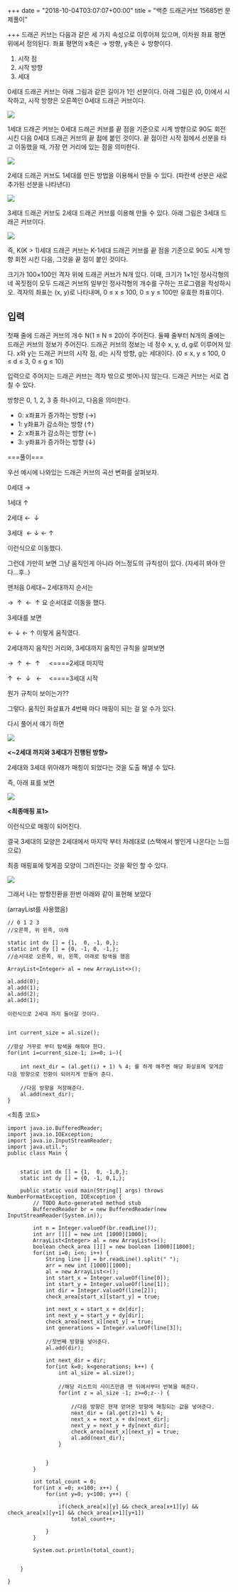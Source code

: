 +++
date = "2018-10-04T03:07:07+00:00"
title = "백준 드래곤커브 15685번 문제풀이"

+++
드래곤 커브는 다음과 같은 세 가지 속성으로 이루어져 있으며, 이차원 좌표 평면 위에서 정의된다. 좌표 평면의 x축은 → 방향, y축은 ↓ 방향이다.

1. 시작 점
2. 시작 방향
3. 세대

0세대 드래곤 커브는 아래 그림과 같은 길이가 1인 선분이다. 아래 그림은 (0, 0)에서 시작하고, 시작 방향은 오른쪽인 0세대 드래곤 커브이다.

![](https://onlinejudgeimages.s3-ap-northeast-1.amazonaws.com/problem/15685/1.png)

1세대 드래곤 커브는 0세대 드래곤 커브를 끝 점을 기준으로 시계 방향으로 90도 회전시킨 다음 0세대 드래곤 커브의 끝 점에 붙인 것이다. 끝 점이란 시작 점에서 선분을 타고 이동했을 때, 가장 먼 거리에 있는 점을 의미한다.

![](https://onlinejudgeimages.s3-ap-northeast-1.amazonaws.com/problem/15685/2.png)

2세대 드래곤 커브도 1세대를 만든 방법을 이용해서 만들 수 있다. (파란색 선분은 새로 추가된 선분을 나타낸다)

![](https://onlinejudgeimages.s3-ap-northeast-1.amazonaws.com/problem/15685/3.png)

3세대 드래곤 커브도 2세대 드래곤 커브를 이용해 만들 수 있다. 아래 그림은 3세대 드래곤 커브이다.

![](https://onlinejudgeimages.s3-ap-northeast-1.amazonaws.com/problem/15685/4.png)

즉, K(K > 1)세대 드래곤 커브는 K-1세대 드래곤 커브를 끝 점을 기준으로 90도 시계 방향 회전 시킨 다음, 그것을 끝 점이 붙인 것이다.

크기가 100×100인 격자 위에 드래곤 커브가 N개 있다. 이때, 크기가 1×1인 정사각형의 네 꼭짓점이 모두 드래곤 커브의 일부인 정사각형의 개수를 구하는 프로그램을 작성하시오. 격자의 좌표는 (x, y)로 나타내며, 0 ≤ x ≤ 100, 0 ≤ y ≤ 100만 유효한 좌표이다.

## 입력

첫째 줄에 드래곤 커브의 개수 N(1 ≤ N ≤ 20)이 주어진다. 둘째 줄부터 N개의 줄에는 드래곤 커브의 정보가 주어진다. 드래곤 커브의 정보는 네 정수 x, y, d, g로 이루어져 있다. x와 y는 드래곤 커브의 시작 점, d는 시작 방향, g는 세대이다. (0 ≤ x, y ≤ 100, 0 ≤ d ≤ 3, 0 ≤ g ≤ 10)

입력으로 주어지는 드래곤 커브는 격자 밖으로 벗어나지 않는다. 드래곤 커브는 서로 겹칠 수 있다.

방향은 0, 1, 2, 3 중 하나이고, 다음을 의미한다.

* 0: x좌표가 증가하는 방향 (→)
* 1: y좌표가 감소하는 방향 (↑)
* 2: x좌표가 감소하는 방향 (←)
* 3: y좌표가 증가하는 방향 (↓)

===풀이===

우선 예시에 나와있는 드래곤 커브의 곡선 변화를 살펴보자.

0세대 →

1세대 ↑

2세대 ←  ↓

3세대  ← ↓ ← ↑

이런식으로 이동했다.

그런데 가만히 보면 그냥 움직인게 아니라 어느정도의 규칙성이 있다. (자세히 봐야 안다...후..)

맨처음 0세대\~ 2세대까지 순서는

→  ↑  ←  ↑ 요 순서대로 이동을 했다.

3세대를 보면

← ↓ ← ↑ 이렇게 움직였다.

2세대까지 움직인 거리와, 3세대까지 움직인 규칙을 살펴보면

→  ↑  ←  ↑     <====2세대 마지막

↑  ←  ↓   ←    <====3세대 시작

뭔가 규칙이 보이는가??

그렇다. 움직인 화살표가 4번째 마다 매핑이 되는 걸 알 수가 있다.

다시 풀어서 얘기 하면

![](/uploads/image1.jpeg)

**<\~2세대 까지와 3세대가 진행된 방향>**

2세대와 3세대 위아래가 매칭이 되었다는 것을 도출 해낼 수 있다.

즉, 아래 표를 보면

![](/uploads/image2.jpeg)

**<최종매핑 표1>**

이런식으로 매핑이 되어진다.

결국 3세대의 모양은 2세대에서 마지막 부터 차례대로 (스택에서 쌓인게 나온다는 느낌으로)

최종 매핑표에 맞게끔 모양이 그려진다는 것을 확인 할 수 있다.

![](/uploads/image3.jpeg)

그래서 나는 방향전환을 한번 아래와 같이 표현해 보았다

(arrayList를 사용했음)

    // 0 1 2 3
    //오른쪽, 위 왼족, 아래
    
    static int dx [] = {1,  0, -1, 0,};
    static int dy [] = {0, -1, 0, -1,};
    //순서대로 오른쪽, 위, 왼쪽, 아래로 탐색을 했음
    
    ArrayList<Integer> al = new ArrayList<>();
    
    al.add(0);
    al.add(1);
    al.add(2);
    al.add(1);
    
    이런식으로 2세대 까지 들어갈 것이다. 
    
    
    int current_size = al.size();
    
    //항상 거꾸로 부터 탐색을 해줘야 한다.
    for(int i=current_size-1; i>=0; i—){
     
        int next_dir = (al.get(i) + 1) % 4; 를 하게 해주면 해당 화살표에 맞게끔 다음 방향으로 전환이 되어지게 만들어 준다.
    
        //다음 방향을 저장해준다.
        al.add(next_dir);
    }

<최종 코드>

    import java.io.BufferedReader;
    import java.io.IOException;
    import java.io.InputStreamReader;
    import java.util.*;
    public class Main {
    
    
    	static int dx [] = {1,  0, -1,0,};
    	static int dy [] = {0, -1, 0,1,};
    
    	public static void main(String[] args) throws NumberFormatException, IOException {
    		// TODO Auto-generated method stub
    		BufferedReader br = new BufferedReader(new InputStreamReader(System.in));
    
    		int n = Integer.valueOf(br.readLine());
    		int arr [][] = new int [1000][1000];
    		ArrayList<Integer> al = new ArrayList<>();
    		boolean check_area [][] = new boolean [1000][1000];
    		for(int i=0; i<n; i++) {
    			String line [] = br.readLine().split(" ");
    			arr = new int [1000][1000];
    			al = new ArrayList<>();
    			int start_x = Integer.valueOf(line[0]);
    			int start_y = Integer.valueOf(line[1]);
    			int dir = Integer.valueOf(line[2]);
    			check_area[start_x][start_y] = true;
    
    			int next_x = start_x + dx[dir];
    			int next_y = start_y + dy[dir];
    			check_area[next_x][next_y] = true;
    			int generations = Integer.valueOf(line[3]);
    
    			//첫번째 방향을 넣어준다. 
    			al.add(dir);
    
    			int next_dir = dir;
    			for(int k=0; k<generations; k++) {
    				int al_size = al.size();
    
    				//해당 리스트의 사이즈만큼 맨 뒤에서부터 반복을 해준다. 
    				for(int z = al_size -1; z>=0;z--) {
    
    					//다음 방향은 현재 얻어온 방향에 매칭되는 값을 넣어준다.
    					next_dir = (al.get(z)+1) % 4;
    					next_x = next_x + dx[next_dir];
    					next_y = next_y + dy[next_dir];
    					check_area[next_x][next_y] = true;
    					al.add(next_dir);
    				}
    
    
    			}
    		}
    
    		int total_count = 0;
    		for(int x =0; x<100; x++) {
    			for(int y=0; y<100; y++) {
    
    				if(check_area[x][y] && check_area[x+1][y] && check_area[x][y+1] && check_area[x+1][y+1])
    					total_count++;
    
    			}
    		}
    
    		System.out.println(total_count);
    
    
    	}
    
    }